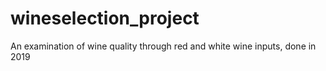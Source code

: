 # wineselection_project

An examination of wine quality through red and white wine inputs, done in 2019
